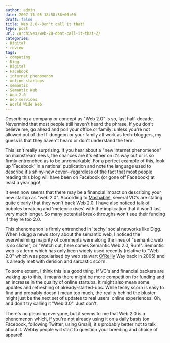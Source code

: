```yaml
---
author: admin
date: 2007-11-05 18:58:58+00:00
draft: false
title: Web 2.0--Don't call it that!
type: post
url: /archives/web-20-dont-call-it-that-2/
categories:
- Digital
- review
tags:
- computing
- Digg
- Digital
- Facebook
- internet phenomenon
- online startups
- semantic
- Semantic Web
- Web 2.0
- Web services
- World Wide Web
---
```


Describing a company or concept as "Web 2.0" is so, last half-decade. Nevermind that most people still haven't heard the phrase. If you don't believe me, go ahead and poll your office or family: unless you're not allowed out of the IT dungeon or your family all work as tech-bloggers, my guess is that they haven't heard or don't understand the term.

This isn't really surprising. If you hear about a "new internet phenomenon" on mainstream news, the chances are it's either on it's way out or is so firmly entrenched as to be unremarkable. For a perfect example of this, look up 'Facebook' in a national publication and note the language used to describe it's shiny-new cover--regardless of the fact that most people reading this blog will have been on Facebook (or gone off Facebook) at least a year ago!

It even now seems that there may be a financial impact on describing your new startup as "web 2.0". According to [Mashable!](http://zachbeauvais.com/wp-content/uploads/2007/11/in-case-you-missed-it-web-20-is-bad-now), several VC's are stating quite clearly that they won't back Web 2.0. I have also noticed talk of bubbles breaking and 'meteoric rises' with the implication that it won't last very much longer. So many potential break-throughs won't see their funding if they're too 2.0.

This phenomenon is firmly entrenched in 'techy' social networks like Digg. When I dugg a news story about the semantic web, I noticed the overwhelming majority of comments were along the lines of "semantic web is so cliche", or "Watch out, here comes Semantic Web 2.0, Run!". Semantic web is a term which has only been widely used recently (relative to "Web 2.0" which was popularised by web stalwart [O'Reilly](http://zachbeauvais.com/wp-content/uploads/2007/11/what-is-web-20.html) Way back in 2005) and is already met with derision and sarcastic scorn.

To some extent, I think this is a good thing. If VC's and financial backers are waking up to this, it means there might be more competition for funding and an increase in the quality of online startups. It might also mean some updates and refreshing of already-started-ups. While techy scorn is easy to find and probably doesn't mean too much, the reality behind the bluster might just be the next set of updates to real users' online experiences. Oh, and don't try calling it "Web 3.0". Just don't.

There's no pleasing everyone, but it seems to me that Web 2.0 is a phenomenon which, if you're not already using it on a daily basis (on Facebook, following Twitter, using Gmail), it's probably better not to talk about it. Webby people will start to question your breeding and choice of apparel!
